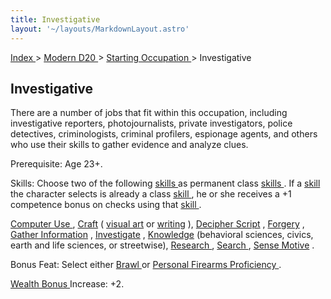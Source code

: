 ```yaml
---
title: Investigative
layout: '~/layouts/MarkdownLayout.astro'
---
```


[ Index ](/) > [ Modern D20 ](/modern.d20.srd) > [ Starting Occupation ](/modern.d20.srd/starting.occupation) > Investigative

##  Investigative

There are a number of jobs that fit within this occupation, including
investigative reporters, photojournalists, private investigators, police
detectives, criminologists, criminal profilers, espionage agents, and others
who use their skills to gather evidence and analyze clues.

Prerequisite: Age 23+.

Skills: Choose two of the following [ skills ](/modern.d20.srd/skills/index)
as permanent class [ skills ](/modern.d20.srd/skills/index) . If a [ skill](/modern.d20.srd/skills/index) the character selects is already a class [skill ](/modern.d20.srd/skills/index) , he or she receives a +1 competence
bonus on checks using that [ skill ](/modern.d20.srd/skills/index) .

[ Computer Use ](/modern.d20.srd/skills/computer.use) , [ Craft](/modern.d20.srd/skills/craft) ( [ visual art](/modern.d20.srd/skills/craft.visual.art) or [ writing](/modern.d20.srd/skills/craft.writing) ), [ Decipher Script](/modern.d20.srd/skills/decipher.script) , [ Forgery](/modern.d20.srd/skills/forgery) , [ Gather Information](/modern.d20.srd/skills/gather.information) , [ Investigate](/modern.d20.srd/skills/investigate) , [ Knowledge](/modern.d20.srd/skills/knowledge) (behavioral sciences, civics, earth and
life sciences, or streetwise), [ Research ](/modern.d20.srd/skills/research) ,
[ Search ](/modern.d20.srd/skills/search) , [ Sense Motive](/modern.d20.srd/skills/sense.motive) .

Bonus Feat: Select either [ Brawl ](/modern.d20.srd/feats/brawl) or [ Personal Firearms Proficiency ](/modern.d20.srd/feats/personal.firearms.proficiency) .

[ Wealth Bonus ](/modern.d20.srd/wealth/wealth.bonus) Increase: +2.

